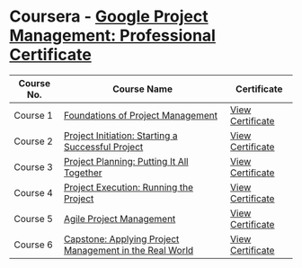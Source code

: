 # Coursera - [Google Project Management: Professional Certificate](https://www.coursera.org/professional-certificates/google-project-management) 


| Course No. | Course Name                                          | Certificate                                     |
|------------|------------------------------------------------------|-------------------------------------------------|
| Course 1   | [Foundations of Project Management](https://www.coursera.org/learn/project-management-foundations?specialization=google-project-management) | [View Certificate](https://coursera.org/share/1eff46b804c810084dabe2720dec9bbc)  |
| Course 2   | [Project Initiation: Starting a Successful Project](https://www.coursera.org/learn/project-initiation-google?specialization=google-project-management)            | [View Certificate](https://coursera.org/share/61143712fc8444c09ecdcb60f3cc08de)  |
| Course 3   | [Project Planning: Putting It All Together](https://www.coursera.org/learn/project-planning-google?specialization=google-project-management)          | [View Certificate](https://coursera.org/share/58ec57da4d8a57b420142eb3c9153797)  |
| Course 4   | [Project Execution: Running the Project](https://www.coursera.org/learn/project-execution-google?specialization=google-project-management)                             | [View Certificate](https://coursera.org/share/a0d748c2098cca607634408113204f32)  |
| Course 5   | [Agile Project Management](https://www.coursera.org/learn/agile-project-management?specialization=google-project-management)         | [View Certificate](https://coursera.org/share/8b3f53960ce35d8942022301d7c223e1)  |
| Course 6   | [Capstone: Applying Project Management in the Real World](https://www.coursera.org/learn/applying-project-management?specialization=google-project-management)                         | [View Certificate](https://coursera.org/share/0decc59af13bc52a92b06a79d510c7cf)  |
